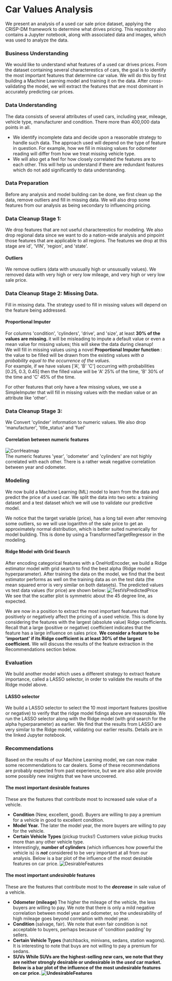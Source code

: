 # Car Values Analysis
 We present an analysis of a used car sale price dataset, applying the CRISP-DM framework to determine what drives pricing. 
This repository also contains a Jupyter notebook, along with associated data and images, which was used to analyze the data.

### Business Understanding
We would like to understand what features of a used car drives prices. From the dataset containing several characterestics of cars, the goal is to identify the most important features that determine car value. We will do this by first building a Machine Learning model and training it on the data. After cross-validating the model, we will extract the features that are most dominant in accurately predicting car prices.

### Data Understanding
The data consists of several attributes of used cars, including year, mileage, vehicle type, manufacturer and condition. There more than 400,000 data points in all.
* We identify incomplete data and decide upon a reasonable strategy to handle such data. The approach used will depend on the type of feature in question. For example, how we fill in missing values for odometer reading will differ from how we treat missing vehicle type.
* We will also get a feel for how closely correlated the features are to each other. This will help us understand if there are redundant features which do not add significantly to data understanding. 

### Data Preparation
Before any analysis and model building can be done, we first clean up the data, remove outliers and fill in missing data. We will also drop some features from our analysis as being secondary to influencing pricing.

### Data Cleanup Stage 1:
We drop features that are not useful characterestics for modeling. We also drop regional data since we want to do a nation-wide analysis and pinpoint those features that are applicable to all regions.
The features we drop at this stage are id', 'VIN', 'region', and 'state'.
#### Outliers
We remove outliers (data with unusually high or unsusually values). We removed data with very high or very low mileage, and very high or very low sale price.

### Data Cleanup Stage 2: Missing Data.
Fill in missing data. The strategy used to fill in missing values will depend on the feature being addressed.
#### Proportional Imputer
For columns 'condition', 'cylinders', 'drive', and 'size', at least <b>30% of the values are missing. </b> it will be misleading to impute a default value or even a mean value for missing values; this will skew the data during cleanup! <br> 
We will fill in missing values using a novel <b> Proportional Imputer function </b>: the value to be filled will be drawn from the existing values *with a probability equal to the occurrence of the values*.<br> 
For example, if we have values \['A', 'B' 'C'\] occurring with probabilities \[0.25, 0.3, 0.45\] then the filled value will be 'A' 25% of the time, 'B' 30% of the time and 'C' 45% of the time.

For other features that only have a few missing values, we use a SimpleImputer that will fill in missing values with the median value or an attribute like 'other'.

### Data Cleanup Stage 3:
We Convert 'cylinder' information to numeric values. We also drop 'manufacturer', 'title_status' and 'fuel'

#### Correlation between numeric features

![CorrHeatmap](https://github.com/Vamana/Car-Values-Analysis/assets/7783577/48fcc1da-f169-4fb8-841a-4f0e9376bf44) <br/>
The numeric features 'year', 'odometer' and 'cylinders' are not highly correlated with each other. There is a rather weak negative correlatiion between year and odometer.

### Modeling
We now build a Machine Learning (ML) model to learn from the data and predict the price of a used car.
We split the data into two sets: a training dataset and a test dataset which we will use to validate our predictive model.

We notice that the target variable (price), has a long tail even after removing some outliers, so we will use logarithm of the sale price to get an approximately normal distribution, which is better suited numerically for model building. This is done by using a TransformedTargetRegressor in the modeling.
#### Ridge Model with Grid Search
After encoding categorical features with a OneHotEncoder, we build a Ridge estimator model with grid search to find the best alpha (Ridge model hyperparameter).
After training the data on the model, we find that the best estimator performs as well on the training data as on the test data (the mean squared error is very similar on both datasets).
The predicted values vs test data values (for price) are shown below:
![TestVsPredictedPrice](https://github.com/Vamana/Car-Values-Analysis/assets/7783577/feeedd58-b0e5-4205-baf4-422501146b18) <br/>
We see that the scatter plot is symmetric about the 45 degree line, as expected.

We are now in a position to extract the most important features that positively or negatively affect the pricing of a used vehicle. This is done by considering the features with the largest (absolute value) Ridge coefficients. Recall that a large (positive or negative) coefficient indicates that the feature has a large influence on sales price. <b>We consider a feature to be 'important' if its Ridge coefficient is at least 30% of the largest coefficient.</b> We will discuss the results of the feature extraction in the Recommendations section below.

### Evaluation
We build another model which uses a different strategy to extract feature importance, called a LASSO selector, in order to validate the results of the Ridge model above.
#### LASSO selector
We build a LASSO selector to select the 10 most important features (positive or negative) to verify that the ridge model fidings above are reasonable. We run the LASSO selector along with the Ridge model (with grid search for the alpha hyperparameter) as earlier. We find that the results from LASSO are very similar to the Ridge model, validating our earlier results. Details are in the linked Jupyter notebook.

### Recommendations
Based on the results of our Machine Learning model, we can now make some recommendations to car dealers. Some of these recommendations are probably expected from past experience, but we are also able provide some possibly new insights that we have uncovered.

#### The most important desirable features
These are the features that contribute most to increased sale value of a vehicle. <br/>
- <b> Condition </b> (New, excellent, good). Buyers are willing to pay a premium for a vehicle in good to excellent condition.
- <b> Model Year.</b> The later the model year, the more buyers are willing to pay for the vehicle.
- <b> Certain Vehicle Types </b> (pickup trucks!) Customers value pickup trucks more than any other vehicle type.
- Interestingly, <b>number of cylinders</b> (which influences how powerful the vehicle is) is <b>*not*</b> considered to be very important at all from our analysis. 
Below is a bar plot  of the influence of the most desirable features on car price.
![DesirableFeatures](https://github.com/Vamana/Car-Values-Analysis/assets/7783577/388438b8-a650-4612-a999-c94bf00575ed) <br/>

#### The most important *undesirable* features
These are the features that contribute most to the <b>*decrease*</b> in sale value of a vehicle. <br/>

- <b> Odometer (mileage) </b> The higher the mileage of the vehicle, the less buyers are willing to pay. We note that there is only a mild negative correlation between model year and odometer, so the undesirability of high mileage goes beyond correlation with model year.
- <b> Condition </b> (salvage, fair). We note that even fair condition is not acceptable to buyers, perhaps because of 'condition padding' by sellers.
- <b> Certain Vehicle Types </b> (hatchbacks, minivans, sedans, station wagons). It is interesting to note that buys are not willing to pay a premium for sedans.
- <b> SUVs <b/> While SUVs are the highest-selling *new* cars, we note that they are neither strongly desirable or undesirable in the *used* car market. 
Below is a bar plot  of the influence of the most undesirable features on car price.
![UndesirableFeatures](https://github.com/Vamana/Car-Values-Analysis/assets/7783577/20ba7167-d0b1-48de-9783-372e49ec9196) <br/>







